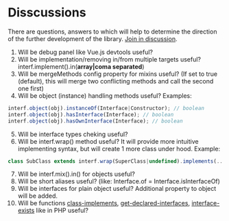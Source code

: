 # Disscussions

There are questions, answers to which will help to determine the direction of the further development of the library. [Join in discussion](https://github.com/shvabuk/interf/wiki).

1. Will be debug panel like Vue.js devtools useful?
2. Will be implementation/removing in/from multiple targets useful? interf.implement().in(**array|coma separated**)
3. Will be mergeMethods config property for mixins useful? (If set to true (default), this will merge two conflicting methods and call the second one first)
4. Will be object (instance) handling methods useful? Examples:
```javascript
interf.object(obj).instanceOf(Interface|Constructor); // boolean
interf.object(obj).hasInterface(Interface); // boolean
interf.object(obj).hasOwnInterface(Interface); // boolean
```
5. Will be interface types cheking useful?
6. Will be interf.wrap() method useful?
It will provide more intuitive implementing syntax, but will create 1 more class under hood. Example:
```javascript
class SubClass extends interf.wrap(SuperClass|undefined).implements(...InterfaceN) {}
```
7. Will be interf.mix().in() for objects useful?
8. Will be short aliases useful? (like: Interface.of = Interface.isInterfaceOf)
9. Will be interfaces for plain object useful? Additional property to object will be added.
10. Will be functions [class-implements](http://php.net/manual/en/function.class-implements.php), [get-declared-interfaces](http://php.net/manual/en/function.get-declared-interfaces.php), [interface-exists](http://php.net/manual/en/function.interface-exists.php) like in PHP useful?

